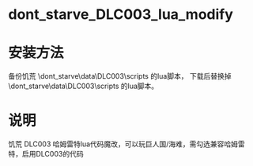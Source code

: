 # dont_starve_DLC003_lua_modify

# 安装方法
备份饥荒 \dont_starve\data\DLC003\scripts 的lua脚本，
下载后替换掉 \dont_starve\data\DLC003\scripts 的lua脚本。

# 说明
饥荒 DLC003 哈姆雷特lua代码魔改，可以玩巨人国/海难，需勾选兼容哈姆雷特，启用DLC003的代码
